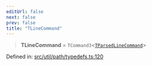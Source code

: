 ```yaml
---
editUrl: false
next: false
prev: false
title: "TLineCommand"
---
```


> **TLineCommand** = `TCommand3`\<[`TParsedLineCommand`](/api/type-aliases/tparsedlinecommand/)\>

Defined in: [src/util/path/typedefs.ts:120](https://github.com/fabricjs/fabric.js/blob/9a792f4b7b8031f02ec7ea4ce8c99f810e45cfec/src/util/path/typedefs.ts#L120)
